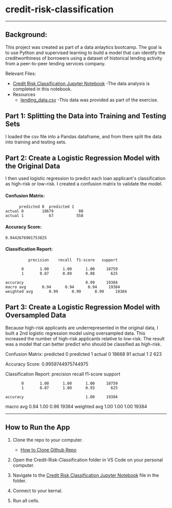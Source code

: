 # credit-risk-classification
- - -

## **Background:**
This project was created as part of a data anlaytics bootcamp. The goal is to use Python and supervised learning to build a model that can identify the creditworthiness of borrowers using a dataset of historical lending activity from a peer-to-peer lending services company.

Relevant Files:
- [Credit Risk Classification Jupyter Notebook](Credit_Risk/credit_risk_classification.ipynb)
    -The data analysis is completed in this notebook.
- Resources
  - [lending_data.csv](Resources/lending_data.csv)
  -This data was provided as part of the exercise. 


## **Part 1: Splitting the Data into Training and Testing Sets**
I loaded the csv file into a Pandas dataframe, and from there split the data into training and testing sets. 

## **Part 2: Create a Logistic Regression Model with the Original Data**
I then used logistic regression to predict each loan applicant's classification as high-risk or low-risk. I created a confusion matrix to validate the model. 

#### Confusion Matrix:
          predicted 0  predicted 1
    actual 0        18679           80
    actual 1           67          558


#### Accuracy Score:
    0.9442676901753825


#### Classification Report:
              precision    recall  f1-score   support

           0       1.00      1.00      1.00     18759
           1       0.87      0.89      0.88       625

    accuracy                           0.99     19384
    macro avg       0.94      0.94      0.94     19384
    weighted avg       0.99      0.99      0.99     19384



## **Part 3: Create a Logistic Regression Model with Oversampled Data**
Because high-risk applicants are underrepresented in the original data, I built a 2nd logistic regression model using oversampled data. This increased the number of high-risk applicants relative to low-risk. The result was a model that can better predict who should be classified as high-risk. 

Confusion Matrix:
          predicted 0  predicted 1
actual 0        18668           91
actual 1            2          623


Accuracy Score:
0.9959744975744975


Classification Report:
              precision    recall  f1-score   support

           0       1.00      1.00      1.00     18759
           1       0.87      1.00      0.93       625

    accuracy                           1.00     19384
   macro avg       0.94      1.00      0.96     19384
weighted avg       1.00      1.00      1.00     19384



- - -

## How to Run the App

1. Clone the repo to your computer.
   - [How to Clone Github Repo](https://docs.github.com/en/repositories/creating-and-managing-repositories/cloning-a-repository)

2. Open the Credit-Risk-Classification folder in VS Code on your personal computer.

3. Navigate to the [Credit Risk Classification Jupyter Notebook](Credit_Risk/credit_risk_classification.ipynb) file in the folder.

4. Connect to your kernal. 

5. Run all cells. 